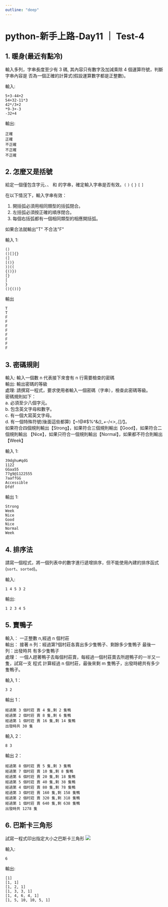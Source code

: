 ```yaml
---
outline: "deep"
---
```


# python-新手上路-Day11 ｜ Test-4

## 1. 暖身(最近有點冷)

輸入多列，字串長度至少有 3 碼, 其內容只有數字及加減乘除 4 個運算符號，判斷字串內容是
否為一個正確的計算式(假設運算數字都是正整數)。

輸入:

```
5+3-44+2
54+32-11*3
42*/3+2
*9-3+-3
-32+4
```

輸出:

```
正確
正確
不正確
不正確
不正確
```

## 2. 怎麼又是括號

給定一個僅包含字元、、 和 的字串，確定輸入字串是否有效。`(` `)` `{` `}` `[` `]`

在以下情況下，輸入字串有效：

1. 開括弧必須用相同類型的括弧閉合。
2. 左括弧必須按正確的順序閉合。
3. 每個右括弧都有一個相同類型的相應開括弧。

如果合法就輸出"T" 不合法"F"

輸入 1:

```
()
()[]{}
(]
[()}
))((
{()})
[}
[
}
(){())}
```

輸出

```
T
T
F
F
F
F
F
F
F
F
```

## 3. 密碼規則

輸入: 輸入一個數 n 代表接下來會有 n 行需要檢查的密碼 <br>
輸出: 輸出密碼的等級 <br>
處理: 請撰寫一程式，要求使用者輸入一個密碼（字串），檢查此密碼等級。 <br>
密碼規則如下：<br>
a. 必須至少八個字元。<br>
b. 包含英文字母和數字。<br>
c. 有一個大寫英文字母。<br>
d. 有一個特殊符號(後面這些都算)【~!@#$%^&_()\_+-_/<>,.[]\/】。 <br>
如果符合四個規則輸出【Strong】，如果符合三個規則輸出【Good】，如果符合二個規則輸出
【Nice】，如果只符合一個規則輸出【Normal】，如果都不符合則輸出【Week】

輸入 1:

```
39dghu#qdG
1122
GGaa55
77g9@1122555
7aaffGG
Accessible
Dfdf
```

輸出 1:

```
Strong
Week
Nice
Good
Nice
Normal
Week
```

## 4. 排序法

請寫一個程式，將一個列表中的數字進行遞增排序，但不能使用內建的排序函式(`sort`、`sorted`)。

輸入:

```
1 4 5 3 2
```

輸出:

```
1 2 3 4 5
```

## 5. 賣鴨子

輸入： 一正整數 n,經過 n 個村莊<br>
輸出： 接著 n 列：經過第?個村莊各賣出多少隻鴨子、剩餘多少隻鴨子 最後一列：出發時共
有多少隻鴨子 <br>
處理： 一個人趕著鴨子去每個村莊賣，每經過一個村莊賣去所趕鴨子的一半又一隻，試寫一支
程式 計算經過 n 個村莊，最後來剩 m 隻鴨子，出發時總共有多少隻鴨子。

輸入 1：

```
3 2
```

輸出 1：

```
經過第 3 個村莊 賣 4 隻,剩 2 隻鴨
經過第 2 個村莊 賣 8 隻,剩 6 隻鴨
經過第 1 個村莊 賣 16 隻,剩 14 隻鴨
出發時共 30 隻
```

輸入 2：

```
8 3
```

輸出 2：

```
經過第 8 個村莊 賣 5 隻,剩 3 隻鴨
經過第 7 個村莊 賣 10 隻,剩 8 隻鴨
經過第 6 個村莊 賣 20 隻,剩 18 隻鴨
經過第 5 個村莊 賣 40 隻,剩 38 隻鴨
經過第 4 個村莊 賣 80 隻,剩 78 隻鴨
經過第 3 個村莊 賣 160 隻,剩 158 隻鴨
經過第 2 個村莊 賣 320 隻,剩 318 隻鴨
經過第 1 個村莊 賣 640 隻,剩 638 隻鴨
出發時共 1278 隻
```

## 6. 巴斯卡三角形

試寫一程式印出指定大小之巴斯卡三角形
![](https://hackmd.io/_uploads/SyF_qIKbp.png)

輸入:

```
6
```

輸出:

```
[1]
[1, 1]
[1, 2, 1]
[1, 3, 3, 1]
[1, 4, 6, 4, 1]
[1, 5, 10, 10, 5, 1]
```
